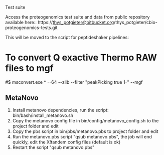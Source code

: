 
Test suite

Access the proteogenomics test suite and data from public repository available here::
https://thys_potgieter@bitbucket.org/thys_potgieter/cbio-proteogenomics-tests.git


This will be moved to the script for peptideshaker pipelines:
# To convert Q exactive Thermo RAW files to mgf
#$ msconvert.exe * --64 --zlib --filter "peakPicking true 1-" --mgf

## MetaNovo

1) Install metanovo dependencies, run the script: bin/bash/install_metanovo.sh 
2) Copy the metanovo config file in bin/config/metanovo_config.sh to the project folder and edit
3) Copy the pbs script in bin/pbs/metanovo.pbs to project folder and edit
4) Run the metanovo.pbs script "qsub metanovo.pbs", the job will end quickly, edit the X!tandem config files (default is ok)
5) Restart the script "qsub metanovo.pbs"
